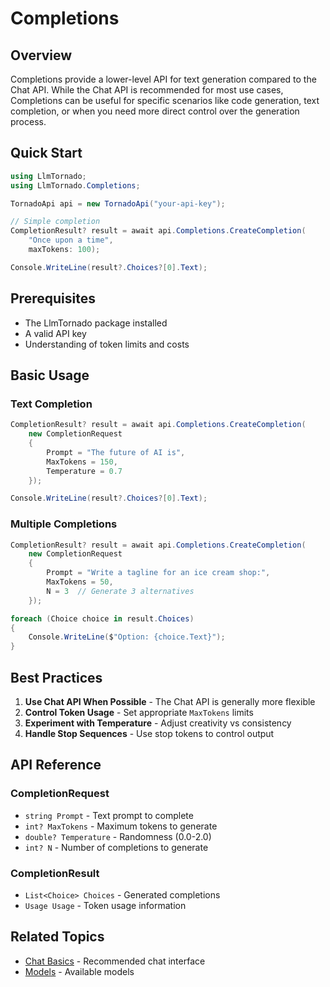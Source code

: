# Completions

## Overview

Completions provide a lower-level API for text generation compared to the Chat API. While the Chat API is recommended for most use cases, Completions can be useful for specific scenarios like code generation, text completion, or when you need more direct control over the generation process.

## Quick Start

```csharp
using LlmTornado;
using LlmTornado.Completions;

TornadoApi api = new TornadoApi("your-api-key");

// Simple completion
CompletionResult? result = await api.Completions.CreateCompletion(
    "Once upon a time", 
    maxTokens: 100);

Console.WriteLine(result?.Choices?[0].Text);
```

## Prerequisites

- The LlmTornado package installed
- A valid API key
- Understanding of token limits and costs

## Basic Usage

### Text Completion

```csharp
CompletionResult? result = await api.Completions.CreateCompletion(
    new CompletionRequest
    {
        Prompt = "The future of AI is",
        MaxTokens = 150,
        Temperature = 0.7
    });

Console.WriteLine(result?.Choices?[0].Text);
```

### Multiple Completions

```csharp
CompletionResult? result = await api.Completions.CreateCompletion(
    new CompletionRequest
    {
        Prompt = "Write a tagline for an ice cream shop:",
        MaxTokens = 50,
        N = 3  // Generate 3 alternatives
    });

foreach (Choice choice in result.Choices)
{
    Console.WriteLine($"Option: {choice.Text}");
}
```

## Best Practices

1. **Use Chat API When Possible** - The Chat API is generally more flexible
2. **Control Token Usage** - Set appropriate `MaxTokens` limits
3. **Experiment with Temperature** - Adjust creativity vs consistency
4. **Handle Stop Sequences** - Use stop tokens to control output

## API Reference

### CompletionRequest
- `string Prompt` - Text prompt to complete
- `int? MaxTokens` - Maximum tokens to generate
- `double? Temperature` - Randomness (0.0-2.0)
- `int? N` - Number of completions to generate

### CompletionResult
- `List<Choice> Choices` - Generated completions
- `Usage Usage` - Token usage information

## Related Topics

- [Chat Basics](/1.%20LlmTornado/1.%20Chat/1.%20basics) - Recommended chat interface
- [Models](/1.%20LlmTornado/1.%20Chat/5.%20models) - Available models
